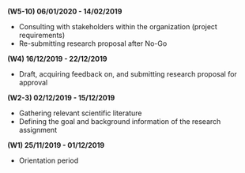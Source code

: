 **(W5-10) 06/01/2020 - 14/02/2019**
- Consulting with stakeholders within the organization (project requirements)
- Re-submitting research proposal after No-Go

**(W4) 16/12/2019 - 22/12/2019**
- Draft, acquiring feedback on, and submitting research proposal for approval

**(W2-3) 02/12/2019 - 15/12/2019**
- Gathering relevant scientific literature
- Defining the goal and background information of the research assignment

**(W1) 25/11/2019 - 01/12/2019**
- Orientation period
